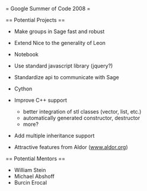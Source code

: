 = Google Summer of Code 2008 =


== Potential Projects ==

 * Make groups in Sage fast and robust
 * Extend Nice to the generality of Leon

 * Notebook
  * Use standard javascript library (jquery?)
  * Standardize api to communicate with Sage

 * Cython
  * Improve C++ support
    * better integration of stl classes (vector, list, etc.)
    * automatically generated constructor, destructor
    * more?
  * Add multiple inheritance support
  * Attractive features from Aldor (www.aldor.org)


== Potential Mentors ==
 * William Stein
 * Michael Abshoff
 * Burcin Erocal
